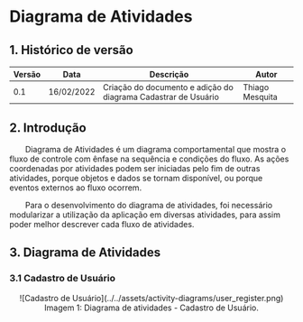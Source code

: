 # Diagrama de Atividades

## 1. Histórico de versão

<center>

| Versão | Data       | Descrição                                           | Autor        |
| ------ | ---------- | --------------------------------------------------- | ------------ |
| 0.1    | 16/02/2022 | Criação do documento e adição do diagrama Cadastrar de Usuário | Thiago Mesquita |

</center>

## 2. Introdução

&emsp;&emsp;Diagrama de Atividades é um diagrama comportamental que mostra o fluxo de controle com ênfase na sequência e condições do fluxo. As ações coordenadas por atividades podem ser iniciadas pelo fim de outras atividades, porque objetos e dados se tornam disponível, ou porque eventos externos ao fluxo ocorrem.

&emsp;&emsp;Para o desenvolvimento do diagrama de atividades, foi necessário modularizar a utilização da aplicação em diversas atividades, para assim poder melhor descrever cada fluxo de atividades.


## 3. Diagrama de Atividades
### 3.1 Cadastro de Usuário

<center>
![Cadastro de Usuário](../../assets/activity-diagrams/user_register.png)
<figcaption>Imagem 1: Diagrama de atividades - Cadastro de Usuário.</figcaption>
</center>